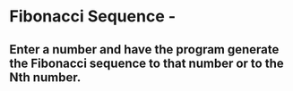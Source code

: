 # Fibonacci Sequence - 
## Enter a number and have the program generate the Fibonacci sequence to that number or to the Nth number.